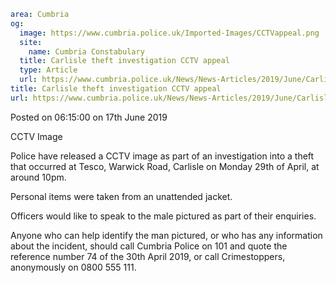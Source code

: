 ```yaml
area: Cumbria
og:
  image: https://www.cumbria.police.uk/Imported-Images/CCTVappeal.png
  site:
    name: Cumbria Constabulary
  title: Carlisle theft investigation CCTV appeal
  type: Article
  url: https://www.cumbria.police.uk/News/News-Articles/2019/June/Carlisle-theft-investigation-CCTV-appeal.aspx
title: Carlisle theft investigation CCTV appeal
url: https://www.cumbria.police.uk/News/News-Articles/2019/June/Carlisle-theft-investigation-CCTV-appeal.aspx
```

Posted on 06:15:00 on 17th June 2019

CCTV Image

Police have released a CCTV image as part of an investigation into a theft that occurred at Tesco, Warwick Road, Carlisle on Monday 29th of April, at around 10pm.

Personal items were taken from an unattended jacket.

Officers would like to speak to the male pictured as part of their enquiries.

Anyone who can help identify the man pictured, or who has any information about the incident, should call Cumbria Police on 101 and quote the reference number 74 of the 30th April 2019, or call Crimestoppers, anonymously on 0800 555 111.

